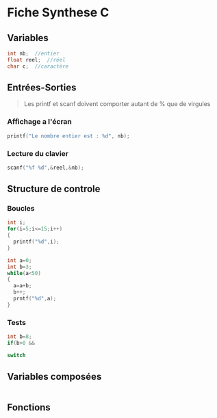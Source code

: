 # Fiche Synthese C

## Variables

```c
int nb;  //entier
float reel;  //réel
char c;  //caractère
```
## Entrées-Sorties
> Les printf et scanf doivent comporter autant de % que de virgules

### Affichage a l'écran
```c
printf("Le nombre entier est : %d", nb); 
```

### Lecture du clavier
```c
scanf("%f %d",&reel,&nb);
```

## Structure de controle
### Boucles
```c
int i;
for(i=5;i<=15;i++)
{
  printf("%d",i);
}
```
```c
int a=0;
int b=3;
while(a<50)
{
  a=a+b;
  b++;
  prntf("%d",a);
}
```
### Tests

```c
int b=8;
if(b>0 && 

```
```c
switch
```

## Variables composées

```c

```
## Fonctions

```c

```
